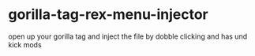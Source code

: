 # gorilla-tag-rex-menu-injector
open up your gorilla tag and inject the file by dobble clicking and has und kick mods
